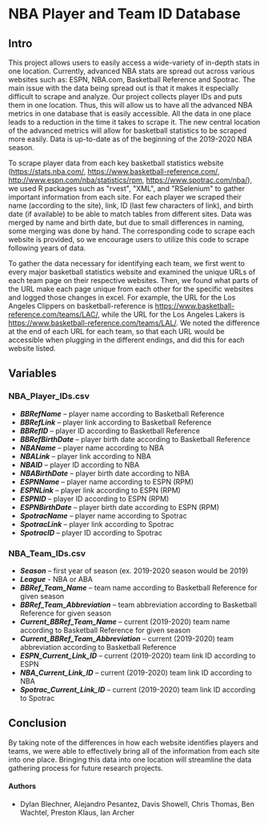 # NBA Player and Team ID Database

## Intro

This project allows users to easily access a wide-variety of in-depth stats in one location. Currently, advanced NBA stats are spread out across various websites such as: ESPN, NBA.com, Basketball Reference and Spotrac. The main issue with the data being spread out is that it makes it especially difficult to scrape and analyze. Our project collects player IDs and puts them in one location. Thus, this will allow us to have all the advanced NBA metrics in one database that is easily accessible. All the data in one place leads to a reduction in the time it takes to scrape it. The new central location of the advanced metrics will allow for basketball statistics to be scraped more easily. Data is up-to-date as of the beginning of the 2019-2020 NBA season.

To scrape player data from each key basketball statistics website (https://stats.nba.com/, https://www.basketball-reference.com/, http://www.espn.com/nba/statistics/rpm, https://www.spotrac.com/nba/), we used R packages such as "rvest", "XML", and "RSelenium" to gather important information from each site. For each player we scraped their name (according to the site), link, ID (last few characters of link), and birth date (if available) to be able to match tables from different sites. Data was merged by name and birth date, but due to small differences in naming, some merging was done by hand. The corresponding code to scrape each website is provided, so we encourage users to utilize this code to scrape following years of data.

To gather the data necessary for identifying each team, we first went to every major basketball statistics website and examined the unique URLs of each team page on their respective websites. Then, we found what parts of the URL make each page unique from each other for the specific websites and logged those changes in excel. For example, the URL for the Los Angeles Clippers on basketball-reference is https://www.basketball-reference.com/teams/LAC/, while the URL for the Los Angeles Lakers is https://www.basketball-reference.com/teams/LAL/. We noted the difference at the end of each URL for each team, so that each URL would be accessible when plugging in the different endings, and did this for each website listed.

## Variables

### NBA_Player_IDs.csv

* _**BBRefName**_ – player name according to Basketball Reference
* _**BBRefLink**_ – player link according to Basketball Reference
* _**BBRefID**_ – player ID according to Basketball Reference
* _**BBRefBirthDate**_ – player birth date according to Basketball Reference
* _**NBAName**_ – player name according to NBA
* _**NBALink**_ – player link according to NBA
* _**NBAID**_ – player ID according to NBA
* _**NBABirthDate**_ – player birth date according to NBA
* _**ESPNName**_ – player name according to ESPN (RPM)
* _**ESPNLink**_ – player link according to ESPN (RPM)
* _**ESPNID**_ – player ID according to ESPN (RPM)
* _**ESPNBirthDate**_ – player birth date according to ESPN (RPM)
* _**SpotracName**_ – player name according to Spotrac
* _**SpotracLink**_ – player link according to Spotrac
* _**SpotracID**_ – player ID according to Spotrac

### NBA_Team_IDs.csv

* _**Season**_ – first year of season (ex. 2019-2020 season would be 2019)
* _**League**_	 - NBA or ABA
* _**BBRef_Team_Name**_ – team name according to Basketball Reference for given season
* _**BBRef_Team_Abbreviation**_ – team abbreviation according to Basketball Reference for given season
* _**Current_BBRef_Team_Name**_ – current (2019-2020) team name according to Basketball Reference for given season
* _**Current_BBRef_Team_Abbreviation**_ – current (2019-2020) team abbreviation according to Basketball Reference
* _**ESPN_Current_Link_ID**_ – current (2019-2020) team link ID according to ESPN
* _**NBA_Current_Link_ID**_ – current (2019-2020) team link ID according to NBA
* _**Spotrac_Current_Link_ID**_ – current (2019-2020) team link ID according to Spotrac

## Conclusion

By taking note of the differences in how each website identifies players and teams, we were able to effectively bring all of the information from each site into one place. Bringing this data into one location will streamline the data gathering process for future research projects.

#### Authors

* Dylan Blechner, Alejandro Pesantez, Davis Showell, Chris Thomas, Ben Wachtel, Preston Klaus, Ian Archer
